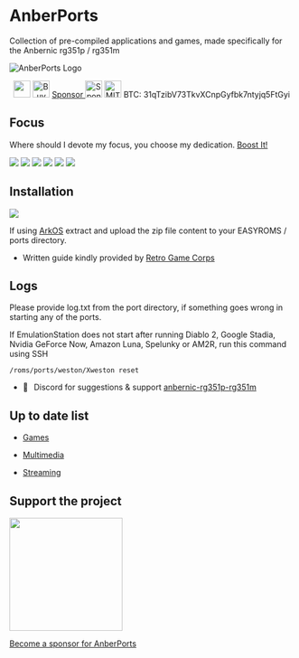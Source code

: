 # AnberPorts
Collection of pre-compiled applications and games, made specifically for the Anbernic rg351p / rg351m

![AnberPorts Logo](logo_AnberPorts_header.png)

<p align="center">
  <a href="https://www.paypal.me/krishenriksendk"><img src="https://www.paypalobjects.com/en_GB/i/btn/btn_donate_SM.gif" height="30" /></a>
  <a href="https://www.paypal.me/krishenriksendk" target="_blank"><img src="https://www.buymeacoffee.com/assets/img/custom_images/orange_img.png" height="30" alt="Buy Me A Coffee"></a>
  <a href="https://github.com/sponsors/krishenriksen" target="_blank">Sponsor <img src="https://raw.githubusercontent.com/krishenriksen/AnberPorts/master/sponsor.png" height="30" alt="Sponser"></a>
  <a href="https://github.com/krishenriksen/AnberPorts/blob/master/LICENSE.md" target="_blank"><img src="https://camo.githubusercontent.com/78f47a09877ba9d28da1887a93e5c3bc2efb309c1e910eb21135becd2998238a/68747470733a2f2f696d672e736869656c64732e696f2f62616467652f4c6963656e73652d4d49542d79656c6c6f772e737667" height="30" alt="MIT License"></a>
  <a>BTC: 31qTzibV73TkvXCnpGyfbk7ntyjq5FtGyi</a>
</p>

## Focus

Where should I devote my focus, you choose my dedication. [Boost It!](https://github.com/sponsors/krishenriksen)

[![](https://api.gh-polls.com/poll/01EZATNGWQ67YXGGTK8AE0D7YK/Grand%20Theft%20Auto%20III)](https://api.gh-polls.com/poll/01EZATNGWQ67YXGGTK8AE0D7YK/Grand%20Theft%20Auto%20III/vote)
[![](https://api.gh-polls.com/poll/01EZATNGWQ67YXGGTK8AE0D7YK/Grand%20Theft%20Auto%3A%20Vice%20City)](https://api.gh-polls.com/poll/01EZATNGWQ67YXGGTK8AE0D7YK/Grand%20Theft%20Auto%3A%20Vice%20City/vote)
[![](https://api.gh-polls.com/poll/01EZATNGWQ67YXGGTK8AE0D7YK/Grand%20Theft%20Auto%3A%20San%20Andreas)](https://api.gh-polls.com/poll/01EZATNGWQ67YXGGTK8AE0D7YK/Grand%20Theft%20Auto%3A%20San%20Andreas/vote)
[![](https://api.gh-polls.com/poll/01EZATNGWQ67YXGGTK8AE0D7YK/Diablo%202)](https://api.gh-polls.com/poll/01EZATNGWQ67YXGGTK8AE0D7YK/Diablo%202/vote)
[![](https://api.gh-polls.com/poll/01EZATNGWQ67YXGGTK8AE0D7YK/Doom%203)](https://api.gh-polls.com/poll/01EZATNGWQ67YXGGTK8AE0D7YK/Doom%203/vote)
[![](https://api.gh-polls.com/poll/01EZATNGWQ67YXGGTK8AE0D7YK/Other%2C%20let%20me%20know%20in%20Discord)](https://api.gh-polls.com/poll/01EZATNGWQ67YXGGTK8AE0D7YK/Other%2C%20let%20me%20know%20in%20Discord/vote)

## Installation

[![](download.png)](https://github.com/krishenriksen/AnberPorts/releases/download/1.0.0/AnberPorts.zip)

If using [ArkOS](https://github.com/christianhaitian/arkos) extract and upload the zip file content to your EASYROMS / ports directory.

-   Written guide kindly provided by [Retro Game Corps](https://retrogamecorps.com/2021/02/10/anberports-for-rg351-devices-diablo-ii-moonlight-stadia-and-more/)

## Logs

Please provide log.txt from the port directory, if something goes wrong in starting any of the ports.

If EmulationStation does not start after running Diablo 2, Google Stadia, Nvidia GeForce Now, Amazon Luna, Spelunky or AM2R, run this command using SSH

```
/roms/ports/weston/Xweston reset
```

-   👾⠀Discord for suggestions & support [anbernic-rg351p-rg351m](https://discord.gg/p4uRmCd)

## Up to date list

-   [Games](https://github.com/krishenriksen/AnberPorts/tree/master/AnberPorts/scripts/games)

-   [Multimedia](https://github.com/krishenriksen/AnberPorts/tree/master/AnberPorts/scripts/multimedia)

-   [Streaming](https://github.com/krishenriksen/AnberPorts/tree/master/AnberPorts/scripts/streaming)

## Support the project

[<img src="https://raw.githubusercontent.com/krishenriksen/AnberPorts/master/sponsor.png" width="200"/>](https://github.com/sponsors/krishenriksen)

[Become a sponsor for AnberPorts](https://github.com/sponsors/krishenriksen)